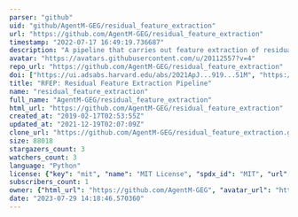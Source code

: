 ```yaml
---
parser: "github"
uid: "github/AgentM-GEG/residual_feature_extraction"
url: "https://github.com/AgentM-GEG/residual_feature_extraction"
timestamp: "2022-07-17 16:49:19.736687"
description: "A pipeline that carries out feature extraction of residual substructure within the residual images produced by popular galaxy structural-fitting routines such as GALFIT, GIM2D, etc. This pipeline works on model-subtracted residual images by popular structural fitting routines (e.g., GALFIT, GIM2D, etc) to extract faint low surface brightness features by isolating flux-wise and area-wise significant contiguous pixels regions by rigourous masking routine. This routine accepts the image cubes (original image, model image, residual image) and generates several data products"
avatar: "https://avatars.githubusercontent.com/u/20112557?v=4"
repo_url: "https://github.com/AgentM-GEG/residual_feature_extraction"
doi: ["https://ui.adsabs.harvard.edu/abs/2021ApJ...919...51M", "https://ui.adsabs.harvard.edu/abs/2019MNRAS.486.2643M", "https://ui.adsabs.harvard.edu/abs/2022ascl.soft02011M/abstract"]
title: "RFEP: Residual Feature Extraction Pipeline"
name: "residual_feature_extraction"
full_name: "AgentM-GEG/residual_feature_extraction"
html_url: "https://github.com/AgentM-GEG/residual_feature_extraction"
created_at: "2019-02-17T02:53:55Z"
updated_at: "2021-12-19T02:07:09Z"
clone_url: "https://github.com/AgentM-GEG/residual_feature_extraction.git"
size: 88018
stargazers_count: 3
watchers_count: 3
language: "Python"
license: {"key": "mit", "name": "MIT License", "spdx_id": "MIT", "url": "https://api.github.com/licenses/mit", "node_id": "MDc6TGljZW5zZTEz"}
subscribers_count: 1
owner: {"html_url": "https://github.com/AgentM-GEG", "avatar_url": "https://avatars.githubusercontent.com/u/20112557?v=4", "login": "AgentM-GEG", "type": "User"}
date: "2023-07-29 14:18:46.570360"
---
```

